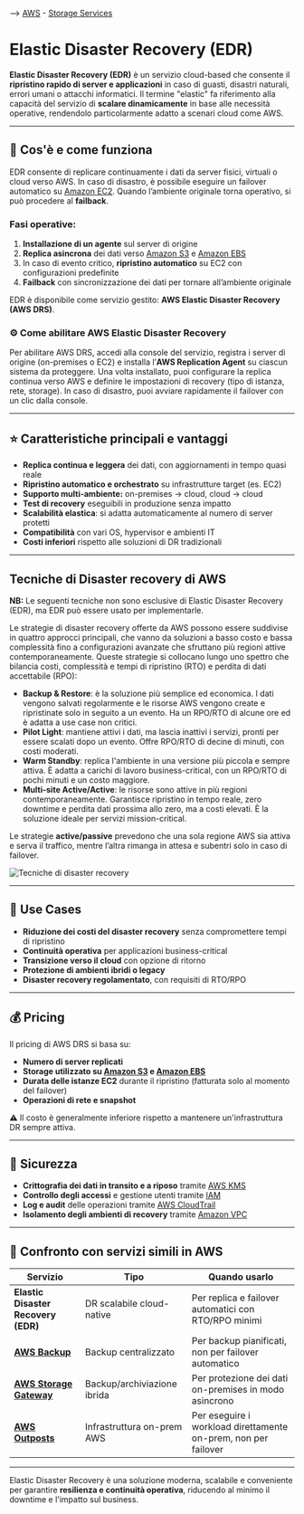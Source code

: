 --> [AWS](/00-Intro/AWS.md)  -  [Storage Services](/02-Storage-services/AWS-Storage-Services.md)
# Elastic Disaster Recovery (EDR)

**Elastic Disaster Recovery (EDR)** è un servizio cloud-based che consente il **ripristino rapido di server e applicazioni** in caso di guasti, disastri naturali, errori umani o attacchi informatici. Il termine "elastic" fa riferimento alla capacità del servizio di **scalare dinamicamente** in base alle necessità operative, rendendolo particolarmente adatto a scenari cloud come AWS.

---

## 🔧 Cos'è e come funziona

EDR consente di replicare continuamente i dati da server fisici, virtuali o cloud verso AWS. In caso di disastro, è possibile eseguire un failover automatico su [Amazon EC2](/01-Compute-options/Amazon-EC2.md). Quando l’ambiente originale torna operativo, si può procedere al **failback**.

### Fasi operative:

1. **Installazione di un agente** sul server di origine
2. **Replica asincrona** dei dati verso [Amazon S3](/02-Storage-services/Amazon-S3.md) e [Amazon EBS](/02-Storage-services/Amazon-EBS.md)
3. In caso di evento critico, **ripristino automatico** su EC2 con configurazioni predefinite
4. **Failback** con sincronizzazione dei dati per tornare all’ambiente originale

EDR è disponibile come servizio gestito: **AWS Elastic Disaster Recovery (AWS DRS)**.

### ⚙️ Come abilitare AWS Elastic Disaster Recovery

Per abilitare AWS DRS, accedi alla console del servizio, registra i server di origine (on-premises o EC2) e installa l’**AWS Replication Agent** su ciascun sistema da proteggere. Una volta installato, puoi configurare la replica continua verso AWS e definire le impostazioni di recovery (tipo di istanza, rete, storage). In caso di disastro, puoi avviare rapidamente il failover con un clic dalla console.

---

## ⭐ Caratteristiche principali e vantaggi

- **Replica continua e leggera** dei dati, con aggiornamenti in tempo quasi reale
- **Ripristino automatico e orchestrato** su infrastrutture target (es. EC2)
- **Supporto multi-ambiente:** on-premises → cloud, cloud → cloud
- **Test di recovery** eseguibili in produzione senza impatto
- **Scalabilità elastica**: si adatta automaticamente al numero di server protetti
- **Compatibilità** con vari OS, hypervisor e ambienti IT
- **Costi inferiori** rispetto alle soluzioni di DR tradizionali

---

## Tecniche di Disaster recovery di AWS

**NB:** Le seguenti tecniche non sono esclusive di Elastic Disaster Recovery (EDR), ma EDR può essere usato per implementarle.

Le strategie di disaster recovery offerte da AWS possono essere suddivise in quattro approcci principali, che vanno da soluzioni a basso costo e bassa complessità fino a configurazioni avanzate che sfruttano più regioni attive contemporaneamente. 
Queste strategie si collocano lungo uno spettro che bilancia costi, complessità e tempi di ripristino (RTO) e perdita di dati accettabile (RPO):

- **Backup & Restore**: è la soluzione più semplice ed economica. I dati vengono salvati regolarmente e le risorse AWS vengono create e ripristinate solo in seguito a un evento. Ha un RPO/RTO di alcune ore ed è adatta a use case non critici.
- **Pilot Light**: mantiene attivi i dati, ma lascia inattivi i servizi, pronti per essere scalati dopo un evento. Offre RPO/RTO di decine di minuti, con costi moderati.
- **Warm Standby**: replica l'ambiente in una versione più piccola e sempre attiva. È adatta a carichi di lavoro business-critical, con un RPO/RTO di pochi minuti e un costo maggiore.
- **Multi-site Active/Active**: le risorse sono attive in più regioni contemporaneamente. Garantisce ripristino in tempo reale, zero downtime e perdita dati prossima allo zero, ma a costi elevati. È la soluzione ideale per servizi mission-critical.

Le strategie **active/passive** prevedono che una sola regione AWS sia attiva e serva il traffico, mentre l’altra rimanga in attesa e subentri solo in caso di failover.


![Tecniche di disaster recovery](disaster-recovery-options.png)

---

## 🚀 Use Cases

- **Riduzione dei costi del disaster recovery** senza compromettere tempi di ripristino
- **Continuità operativa** per applicazioni business-critical
- **Transizione verso il cloud** con opzione di ritorno
- **Protezione di ambienti ibridi o legacy**
- **Disaster recovery regolamentato**, con requisiti di RTO/RPO

---

## 💰 Pricing

Il pricing di AWS DRS si basa su:

- **Numero di server replicati**
- **Storage utilizzato su [Amazon S3](/02-Storage-services/Amazon-S3.md) e [Amazon EBS](/02-Storage-services/Amazon-EBS.md)**
- **Durata delle istanze EC2** durante il ripristino (fatturata solo al momento del failover)
- **Operazioni di rete e snapshot**

⚠️ Il costo è generalmente inferiore rispetto a mantenere un'infrastruttura DR sempre attiva.

---

## 🔐 Sicurezza

- **Crittografia dei dati in transito e a riposo** tramite [AWS KMS](/09-Sicurezza-Compliance-Governance/Sicurezza/AWS-KMS.md)
- **Controllo degli accessi** e gestione utenti tramite [IAM](/09-Sicurezza-Compliance-Governance/Sicurezza/AWS-IAM.md)
- **Log e audit** delle operazioni tramite [AWS CloudTrail](/08-Auditing-Monitoring-Logging/Amazon-CloudTrail.md)
- **Isolamento degli ambienti di recovery** tramite [Amazon VPC](/03-CDN-e-Networking/Amazon-VPC.md)

---

## 🔄 Confronto con servizi simili in AWS

| Servizio                        | Tipo                         | Quando usarlo                                                  |
|----------------------------------|------------------------------|----------------------------------------------------------------|
| **Elastic Disaster Recovery (EDR)** | DR scalabile cloud-native     | Per replica e failover automatici con RTO/RPO minimi           |
| **[AWS Backup](/02-Storage-services/AWS-Backup.md)**            | Backup centralizzato          | Per backup pianificati, non per failover automatico            |
| **[AWS Storage Gateway](/02-Storage-services/AWS-Storage-Gateway.md)** | Backup/archiviazione ibrida   | Per protezione dei dati on-premises in modo asincrono          |
| **[AWS Outposts](/01-Compute-options/AWS-Outposts.md)**         | Infrastruttura on-prem AWS    | Per eseguire i workload direttamente on-prem, non per failover |

---

Elastic Disaster Recovery è una soluzione moderna, scalabile e conveniente per garantire **resilienza e continuità operativa**, riducendo al minimo il downtime e l'impatto sul business.
